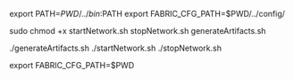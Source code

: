 export PATH=${PWD}/../bin:$PATH
export FABRIC_CFG_PATH=$PWD/../config/

sudo chmod +x startNetwork.sh stopNetwork.sh generateArtifacts.sh

./generateArtifacts.sh
./startNetwork.sh
./stopNetwork.sh

export FABRIC_CFG_PATH=$PWD
